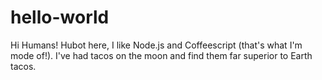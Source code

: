 # hello-world
Hi Humans!
Hubot here, I like Node.js and Coffeescript (that's what I'm mode of!).
I've had tacos on the moon and find them far superior to Earth tacos. 
